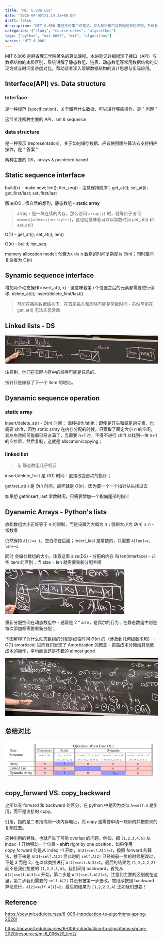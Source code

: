 ```yaml
---
title: "MIT 6.006 L02"
date: "2025-04-05T21:14:38+08:00"
draft: false
description: "MIT 6.006 算法导论第二讲笔记，深入解析接口与数据结构的区别，系统比较静态数组、链表和动态数组的实现与效率，助力理解数据结构设计思想。"
categories: ["study", "course-notes", "algorithms"]
tags: ["python", "mit-6006", "mit", "algorithms"]
series: "MIT 6.006"
---
```



MIT 6.006 是麻省理工学院著名的算法课程。本讲笔记详细梳理了接口（API）与数据结构的本质区别，系统讲解了静态数组、链表、动态数组等常用数据结构的实现方式与时间复杂度对比，帮助读者深入理解数据结构的设计思想与实际应用。

<!--more-->

## Interface(API) vs. Data structure

### Interface

是一种规范 (specification)，关于储存什么数据、可以进行哪些操作，是 " 问题 "

这节关注两种主要的 API，set & sequence

### data structure

是一种表示 (representation)，关于如何储存数据、应该使用哪些算法去支持相应操作，是 " 答案 "

两种主要的 DS，arrays & pointered based

## Static sequence interface

build(x) - make new; len(); iter_seq() - 注意保持顺序；get_at(i); set_at(i); get_first/last; set_first/last

解决/DS：很自然的想到，静态数组 - **static array**

> array - 是一块连续的内存，那么访问 `array[i]` 时，就等价于访问 `memory[address(arrray)+i]`，这也就意味着可以以常数时间 get_at(i) 和 set_at(i)

O(1) - get_at(i); set_at(i); len()

O(n) - build; iter_seq;

memory allocation model: 创建大小为 n 数组的时间复杂度为 $\Theta(n)$；同时空间复杂度为 O(n)

## Synamic sequence interface

增加两个动态操作 insert_at(i, x) - 这意味着第 i 个位置之后的元素都需要进行偏移; delete_at(i); insert/delete_first/last()

> 可能在某些数据结构下，在首尾插入和删除可能是常数时间 - 虽然可能在 get_at(i) 无法实现常数

## Linked lists - DS

![链表表示](链表表示.png)

注意到，他们在实际内存中的顺序可能是任意的。

指针只是储存了下一个 item 的地址。

## Dyanamic sequence operation

### static array

insert/delete_at() - $\Theta(n)$ 时间： 偏移操作/shift；即使是开头和结尾的元素，也需要 shift，因为 static array 在内存分配的时候，只索取了固定大小 $n$ 的空间，其左右空间可能都已经占满了，当需要 n+1 时，不得不进行 shift 以找到一块 n+1 的空位置，然后复制，这就是 allocation/copying；

### linked list

> 与 静态数组几乎相反

insert/delete_first 是 $O(1)$ 时间 - 直接改变首项的指针；

get/set_at(i) 是 $\Theta(i)$ 时间，最坏就是 $\Theta(n)$，因为要一个一个指针从头找过去

如果想 get/insert_last 常数时间，只需要增加一个指向尾部的指针

## Dyanamic Arrays - Python's lists

放松数组大小正好等于 $n$ 的限制，而是设置为大概为 $n$；强制大小为 $\Theta(n)\geq n$ - 常数乘

仍然保持 `A[i]=x_i`，空白项在后面；insert_last 是常数的，只需要 `A[len]=x, len+=1`

同时 会储存数组的大小，注意这里 size(DS) - 分配的内存 和 len(interface) - 非空 item 的区别；当 size = len 就需要重新分配空间

![动态数组的size与n](动态数组的size与n.png)

重新分配空间在动态数组中 - 通常是 $2*size$，是偶尔的行为；在静态数组中则是每次添加都需要重新分配；

下图解释了为什么动态数组的分配是线性时间 $\Theta(n)$ 的（涉及到几何级数求和） - $O(1)$ amortized; 进而我们发现了 Amortization 的概念 - 把高成本分摊给其他低成本的操作，平均而言还是不错的 almost good

![动态数组重新分配的摊销](动态数组重新分配的摊销.png)

## 总结对比

![l02三种实现的时间对比](l02三种实现的时间对比.png)

## copy_forward VS. copy_backward

之所以有 forward 和 backward 的区分，在 python 中是因为类似 `A=self.A` 是引用，而不是直接的 copy。

引用，指的是二者指向同一块内存地址，而 copy 是需要申请一块新的并把原来的复制过去。

这种引用的特性，也就产生了可能 overlap 的问题。例如，把 `[1,2,3,4,5]` 从 index=1 开始移动一个位置 - **shift** right by one position，如果使用 copy_forward 则是从 index =1 开始，`A[2]=self.A[1]=2`，按照 forward 的算法，接下来是 `A[3]=self.A[2]` 但此时的 `self.A[2]` 已经被前一步的时候更改过，不是 3 而是 2，在以此类推进行 `A[4]=self.A[3]=2`，最后的结果为 `[1,2,2,2,2]` 而不是我们想要的 `[1,2,2,3,4]`。我们采用 backward，首先从 `A[4]=self.A[3]=4` 开始，第二步是 `A[3]=self.A[2]=3`，注意到主要的区别就在这里，第二步我们需要的 `self.A[2]` 并没有被第一步更改，故继续按照 backward 算法进行，`A[2]=self.A[1]=2`，最后的结果为 `[1,2,2,3,4]` 正如我们想要！

## Reference

https://ocw.mit.edu/courses/6-006-introduction-to-algorithms-spring-2020/

https://ocw.mit.edu/courses/6-006-introduction-to-algorithms-spring-2020/resources/mit6_006s20_lec2/
